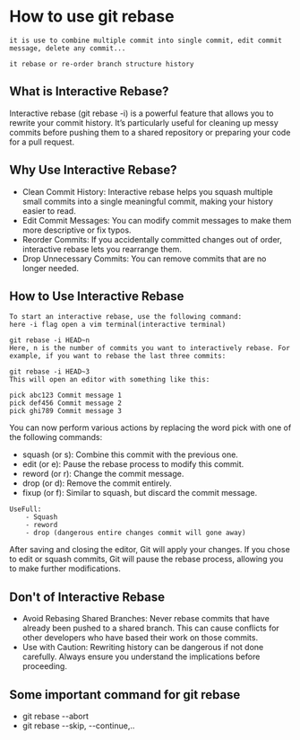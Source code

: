 
# How to use git rebase

```
it is use to combine multiple commit into single commit, edit commit message, delete any commit...

it rebase or re-order branch structure history
```

## What is Interactive Rebase?
Interactive rebase (git rebase -i) is a powerful feature that allows you to rewrite your commit history. It’s particularly useful for cleaning up messy commits before pushing them to a shared repository or preparing your code for a pull request.

## Why Use Interactive Rebase?
- Clean Commit History: Interactive rebase helps you squash multiple small commits into a single meaningful commit, making your history easier to read.
- Edit Commit Messages: You can modify commit messages to make them more descriptive or fix typos.
- Reorder Commits: If you accidentally committed changes out of order, interactive rebase lets you rearrange them.
- Drop Unnecessary Commits: You can remove commits that are no longer needed.


## How to Use Interactive Rebase
```
To start an interactive rebase, use the following command:
here -i flag open a vim terminal(interactive terminal)

git rebase -i HEAD~n
Here, n is the number of commits you want to interactively rebase. For example, if you want to rebase the last three commits:

git rebase -i HEAD~3
This will open an editor with something like this:

pick abc123 Commit message 1
pick def456 Commit message 2
pick ghi789 Commit message 3

```
You can now perform various actions by replacing the word pick with one of the following commands:

- squash (or s): Combine this commit with the previous one.
- edit (or e): Pause the rebase process to modify this commit.
- reword (or r): Change the commit message.
- drop (or d): Remove the commit entirely.
- fixup (or f): Similar to squash, but discard the commit message.

```
UseFull:
    - Squash
    - reword
    - drop (dangerous entire changes commit will gone away)
```

After saving and closing the editor, Git will apply your changes. If you chose to edit or squash commits, Git will pause the rebase process, allowing you to make further modifications.

## Don't of Interactive Rebase
- Avoid Rebasing Shared Branches: Never rebase commits that have already been pushed to a shared branch. This can cause conflicts for other developers who have based their work on those commits.
- Use with Caution: Rewriting history can be dangerous if not done carefully. Always ensure you understand the implications before proceeding.


## Some important command for git rebase
- git rebase --abort
- git rebase --skip, --continue,.. 
